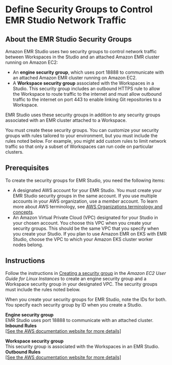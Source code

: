 # Define Security Groups to Control EMR Studio Network Traffic<a name="emr-studio-security-groups"></a>

## About the EMR Studio Security Groups<a name="emr-studio-about-security-groups"></a>

Amazon EMR Studio uses two security groups to control network traffic between Workspaces in the Studio and an attached Amazon EMR cluster running on Amazon EC2:
+ An **engine security group**, which uses port 18888 to communicate with an attached Amazon EMR cluster running on Amazon EC2\.
+ A **Workspace security group** associated with the Workspaces in a Studio\. This security group includes an outbound HTTPS rule to allow the Workspace to route traffic to the internet and must allow outbound traffic to the internet on port 443 to enable linking Git repositories to a Workspace\.

EMR Studio uses these security groups in addition to any security groups associated with an EMR cluster attached to a Workspace\. 

You must create these security groups\. You can customize your security groups with rules tailored to your environment, but you must include the rules noted below\. For example, you might add custom rules to limit network traffic so that only a subset of Workspaces can run code on particular clusters\. 

## Prerequisites<a name="emr-studio-security-group-prereqs"></a>

To create the security groups for EMR Studio, you need the following items:
+ A designated AWS account for your EMR Studio\. You must create your EMR Studio security groups in the same account\. If you use multiple accounts in your AWS organization, use a *member* account\. To learn more about AWS terminology, see [AWS Organizations terminology and concepts](https://docs.aws.amazon.com/organizations/latest/userguide/orgs_getting-started_concepts.html)\. 
+ An Amazon Virtual Private Cloud \(VPC\) designated for your Studio in your chosen account\. You choose this VPC when you create your security groups\. This should be the same VPC that you specify when you create your Studio\. If you plan to use Amazon EMR on EKS with EMR Studio, choose the VPC to which your Amazon EKS cluster worker nodes belong\.

## Instructions<a name="emr-studio-security-group-instructions"></a>

Follow the instructions in [Creating a security group](https://docs.aws.amazon.com/AWSEC2/latest/UserGuide/working-with-security-groups.html#creating-security-group) in the *Amazon EC2 User Guide for Linux Instances* to create an engine security group and a Workspace security group in your designated VPC\. The security groups must include the rules noted below\.

When you create your security groups for EMR Studio, note the IDs for both\. You specify each security group by ID when you create a Studio\.

**Engine security group**  
EMR Studio uses port 18888 to communicate with an attached cluster\.    
**Inbound Rules**    
[\[See the AWS documentation website for more details\]](http://docs.aws.amazon.com/emr/latest/ManagementGuide/emr-studio-security-groups.html)

**Workspace security group**  
This security group is associated with the Workspaces in an EMR Studio\.     
**Outbound Rules**    
[\[See the AWS documentation website for more details\]](http://docs.aws.amazon.com/emr/latest/ManagementGuide/emr-studio-security-groups.html)